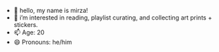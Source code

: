 - 👋 hello, my name is mirza!
- 👀 i’m interested in reading, playlist curating, and collecting art prints + stickers.
- 📫 Age: 20
- 😄 Pronouns: he/him
  
<!---
yozuyun/yozuyun is a ✨ special ✨ repository because its `README.md` (this file) appears on your GitHub profile.
You can click the Preview link to take a look at your changes.
--->
